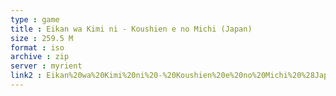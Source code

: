 ```yaml
---
type : game
title : Eikan wa Kimi ni - Koushien e no Michi (Japan)
size : 259.5 M
format : iso
archive : zip
server : myrient
link2 : Eikan%20wa%20Kimi%20ni%20-%20Koushien%20e%20no%20Michi%20%28Japan%29
---
```

